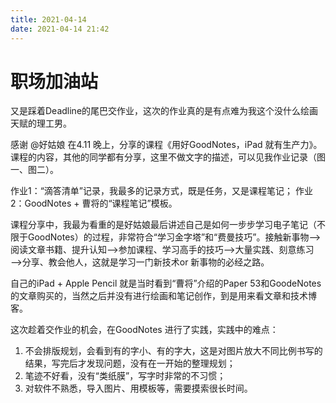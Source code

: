 ```yaml
---
title: 2021-04-14
date: 2021-04-14 21:42
---
```


# 职场加油站
又是踩着Deadline的尾巴交作业，这次的作业真的是有点难为我这个没什么绘画天赋的理工男。

感谢 @好姑娘 在4.11 晚上，分享的课程《用好GoodNotes，iPad 就有生产力》。
课程的内容，其他的同学都有分享，这里不做文字的描述，可以见我作业记录（图一、图二）。

作业1：“滴答清单”记录，我最多的记录方式，既是任务，又是课程笔记；
作业2：GoodNotes + 曹将的“课程笔记”模板。

课程分享中，我最为看重的是好姑娘最后讲述自己是如何一步步学习电子笔记（不限于GoodNotes）的过程，非常符合“学习金字塔”和“费曼技巧”。接触新事物——>阅读文章书籍、提升认知——>参加课程、学习高手的技巧——>大量实践、刻意练习——>分享、教会他人，这就是学习一门新技术or 新事物的必经之路。

自己的iPad + Apple Pencil 就是当时看到“曹将”介绍的Paper 53和GoodeNotes的文章购买的，当然之后并没有进行绘画和笔记创作，到是用来看文章和技术博客。

这次趁着交作业的机会，在GoodNotes 进行了实践，实践中的难点：
1. 不会排版规划，会看到有的字小、有的字大，这是对图片放大不同比例书写的结果，写完后才发现问题，没有在一开始的整理规划；
2. 笔迹不好看，没有“类纸膜”，写字时非常的不习惯；
3. 对软件不熟悉，导入图片、用模板等，需要摸索很长时间。

